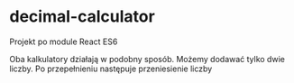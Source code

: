 # decimal-calculator

Projekt po module React ES6

Oba kalkulatory działają w podobny sposób. Możemy dodawać tylko dwie liczby. Po przepełnieniu następuje przeniesienie liczby

